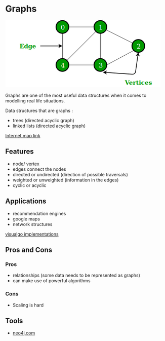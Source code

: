 # Graphs

![graph example](.\graph.png)

Graphs are one of the most useful data structures when it comes to modelling real life situations.

Data structures that are graphs :

- trees (directed acyclic graph)
- linked lists (directed acyclic graph)

[Internet map link](https://internet-map.net/)

## Features

- node/ vertex
- edges connect the nodes
- directed or undirected (direction of possible traversals)
- weighted or unweighted (information in the edges)
- cyclic or acyclic

## Applications

- recommendation engines
- google maps
- network structures

[visualgo implementations](https://visualgo.net/en/graphds)

## Pros and Cons

### Pros

- relationships (some data needs to be represented as graphs)
- can make use of powerful algorithms

### Cons

- Scaling is hard

## Tools

- [neo4j.com](https://neo4j.com/)
